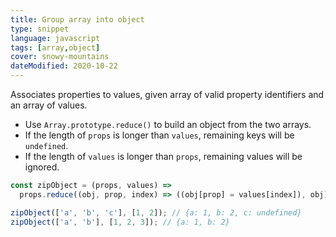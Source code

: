 ```yaml
---
title: Group array into object
type: snippet
language: javascript
tags: [array,object]
cover: snowy-mountains
dateModified: 2020-10-22
---
```


Associates properties to values, given array of valid property identifiers and an array of values.

- Use `Array.prototype.reduce()` to build an object from the two arrays.
- If the length of `props` is longer than `values`, remaining keys will be `undefined`.
- If the length of `values` is longer than `props`, remaining values will be ignored.

```js
const zipObject = (props, values) =>
  props.reduce((obj, prop, index) => ((obj[prop] = values[index]), obj), {});

zipObject(['a', 'b', 'c'], [1, 2]); // {a: 1, b: 2, c: undefined}
zipObject(['a', 'b'], [1, 2, 3]); // {a: 1, b: 2}
```
